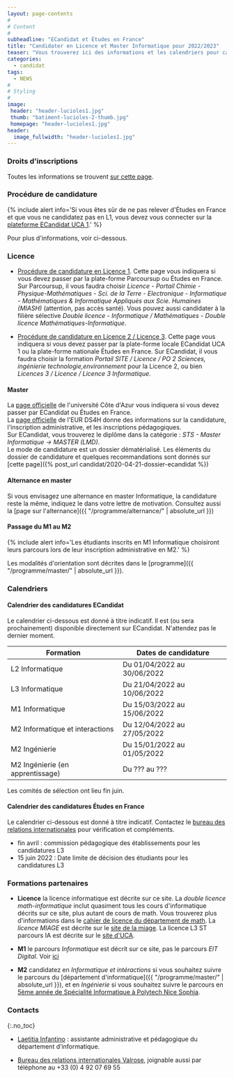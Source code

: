 ```yaml
---
layout: page-contents
#
# Content
#
subheadline: "ECandidat et Études en France"
title: "Candidater en Licence et Master Informatique pour 2022/2023"
teaser: "Vous trouverez ici des informations et les calendriers pour candidater en Licence et Master Informatique pour l'année universitaire 2022/2023."
categories:
  - candidat
tags:
  - NEWS
#
# Styling
#
image:
 header: "header-lucioles1.jpg"
 thumb: "batiment-lucioles-2-thumb.jpg"
 homepage: "header-lucioles1.jpg"
header:
  image_fullwidth: "header-lucioles1.jpg"
---
```


### Droits d'inscriptions

Toutes les informations se trouvent [sur cette page](https://univ-cotedazur.fr/formation/candidater-et-s-inscrire/droits-dinscription).

### Procédure de candidature


{% include alert info='Si vous êtes sûr de ne pas relever d\'Études en France et que vous ne candidatez pas en L1, vous devez vous connecter sur la [plateforme ECandidat UCA 1](https://ecandidat-uca1.univ-cotedazur.fr/).' %}


Pour plus d'informations, voir ci-dessous.

### Licence

- [Procédure de candidature en Licence 1](https://univ-cotedazur.fr/formation/candidater-et-s-inscrire/candidater/candidater-en-licence-1-dut-pass-prepa-ingenieur). Cette page vous indiquera si vous devez passer par la plate-forme Parcoursup ou Études en France. Sur Parcoursup, il vous faudra choisir *Licence - Portail Chimie - Physique-Mathématiques - Sci. de la Terre - Electronique - Informatique - Mathématiques & Informatique Appliqués aux Scie. Humaines (MIASH)* (attention, pas accès santé). Vous pouvez aussi candidater à la filière sélective *Double licence - Informatique / Mathématiques - Double licence Mathématiques-Informatique*.

- [Procédure de candidature en Licence 2 / Licence 3](https://univ-cotedazur.fr/formation/candidater-et-s-inscrire/candidater/candidater-en-licence-2-licence-3-licence-professionnelle). Cette page vous indiquera si vous devez passer par la plate-forme locale ECandidat UCA 1 ou la plate-forme nationale Études en France. Sur ECandidat, il vous faudra choisir la formation *Portail SITE / Licence / PO 2 Sciences, ingénierie technologie,environnement* pour la Licence 2, ou bien *Licences 3 / Licence / Licence 3 Informatique*.


#### Master
La [page officielle](https://univ-cotedazur.fr/candidater-et-s-inscrire/candidater/candidater-en-master) de l'université Côte d'Azur vous indiquera si vous devez passer par ECandidat ou Études en France.<br/>
La [page officielle](https://ds4h.univ-cotedazur.eu/education/admissions) de l'EUR DS4H donne des informations sur la candidature, l'inscription administrative, et les inscriptions pédagogiques.
<br/>
Sur ECandidat, vous trouverez le diplôme dans la catégorie : *STS - Master Informatique -> MASTER (LMD)*.<br/>
Le mode de candidature est un dossier dématérialisé.
Les éléments du dossier de candidature et quelques recommandations sont donnés sur [cette page]({% post_url candidat/2020-04-21-dossier-ecandidat %})

#### Alternance en master

Si vous envisagez une alternance en master Informatique, la candidature reste la même, indiquez le dans votre lettre de motivation.
Consultez aussi la [page sur l'alternance]({{ "/programme/alternance/"  | absolute_url }})

#### Passage du M1 au M2

{% include alert info='Les étudiants inscrits en M1 Informatique choisiront leurs parcours lors de leur inscription administrative en M2.' %}

Les modalités d'orientation sont décrites dans le [programme]({{ "/programme/master/"  | absolute_url }}).

### Calendriers

#### Calendrier des candidatures ECandidat

Le calendrier ci-dessous est donné  à titre indicatif. Il est (ou sera prochainement) disponible directement sur ECandidat. N'attendez pas le dernier moment.

| Formation                        | Dates de candidature        |
|----------------------------------|-----------------------------|
| L2 Informatique                  | Du 01/04/2022 au 30/06/2022 |
| L3 Informatique                  | Du 21/04/2022 au 10/06/2022 |
| M1 Informatique                  | Du 15/03/2022 au 15/06/2022 |
| M2 Informatique et interactions  | Du 12/04/2022 au 27/05/2022 |
| M2 Ingénierie                    | Du 15/01/2022 au 01/05/2022 |
| M2 Ingénierie (en apprentissage) | Du ??? au ???               |

Les comités de sélection ont lieu fin juin.

#### Calendrier des candidatures Études en France

Le calendrier ci-dessous est donné à titre indicatif. Contactez le [bureau des relations internationales](mailto:campus-valrose.international@univ-cotedazur.fr) pour vérification et compléments.

- fin avril : commission pédagogique des établissements pour les candidatures L3
- 15 juin 2022 : Date limite de décision des étudiants pour les candidatures L3


### Formations partenaires

- **Licence** la licence informatique est décrite sur ce site. La *double licence math-informatique* inclut quasiment tous les cours d'informatique décrits sur ce site, plus autant de cours de math. Vous trouverez plus d'informations dans le [cahier de licence du département de math](https://math.unice.fr/sites/default/files/u10/cahierlicence2019-2.pdf). La *licence MIAGE* est décrite sur le [site de la miage](https://univ-cotedazur.fr/miage). La licence L3 ST parcours IA est décrite sur le [site d'UCA](https://univ-cotedazur.fr/formation/offre-de-formation/parcours-intelligence-artificielle).
  
- **M1** le parcours *Informatique* est décrit sur ce site, pas le parcours *EIT Digital*. Voir [ici](https://www.i3s.unice.fr/~baude/EIT-MastersL3-2021-FormatteDS4H.pdf)

- **M2** candidatez en *Informatique et intéractions* si vous souhaitez suivre le parcours du [département d'informatique]({{ "/programme/master/"  | absolute_url }}), et en *Ingénierie* si vous souhaitez suivre le parcours en [5ème année de Spécialité Informatique à Polytech Nice Sophia](http://unice.fr/polytechnice/fr/formation/informatique/specialite_si5).


### Contacts
{:.no_toc}

- [Laetitia Infantino](mailto:laetitia.infantino@univ-cotedazur.fr) : assistante administrative et pédagogique du département d’informatique.

- [Bureau des relations internationales Valrose](mailto:campus-valrose.international@univ-cotedazur.fr), joignable aussi par téléphone au +33 (0) 4 92 07 69 55
